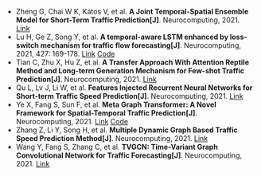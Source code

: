 * Zheng G, Chai W K, Katos V, et al. <b>A Joint Temporal-Spatial Ensemble Model for Short-Term Traffic Prediction[J]</b>. Neurocomputing, 2021. [Link](https://www.sciencedirect.com/science/article/pii/S0925231221009322)
* Lu H, Ge Z, Song Y, et al. <b>A temporal-aware LSTM enhanced by loss-switch mechanism for traffic flow forecasting[J]</b>. Neurocomputing, 2021, 427: 169-178. [Link](https://www.sciencedirect.com/science/article/pii/S0925231220318130) [Code](https://github.com/illumina7e/TCC-LSTM-LSM)
* Tian C, Zhu X, Hu Z, et al. <b>A Transfer Approach With Attention Reptile Method and Long-term Generation Mechanism for Few-shot Traffic Prediction[J]</b>. Neurocomputing, 2021. [Link](https://www.sciencedirect.com/science/article/pii/S0925231221004549)
* Qu L, Lv J, Li W, et al. <b>Features Injected Recurrent Neural Networks for Short-term Traffic Speed Prediction[J]</b>. Neurocomputing, 2021. [Link](https://www.sciencedirect.com/science/article/pii/S0925231221004380)
* Ye X, Fang S, Sun F, et al. <b>Meta Graph Transformer: A Novel Framework for Spatial-Temporal Traffic Prediction[J]</b>. Neurocomputing, 2021. [Link](https://www.sciencedirect.com/science/article/pii/S0925231221018725) [Code](http://github.com/lonicera-yx/MGT)
* Zhang Z, Li Y, Song H, et al. <b>Multiple Dynamic Graph Based Traffic Speed Prediction Method[J]</b>. Neurocomputing, 2021. [Link](https://www.sciencedirect.com/science/article/pii/S0925231221010973)
* Wang Y, Fang S, Zhang C, et al. <b>TVGCN: Time-Variant Graph Convolutional Network for Traffic Forecasting[J]</b>. Neurocomputing, 2021. [Link](https://www.sciencedirect.com/science/article/pii/S0925231221016805)
